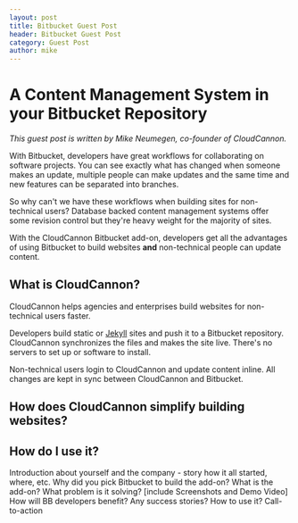 ```yaml
---
layout: post
title: Bitbucket Guest Post
header: Bitbucket Guest Post
category: Guest Post
author: mike
---
```


# A Content Management System in your Bitbucket Repository

_This guest post is written by Mike Neumegen, co-founder of CloudCannon._

With Bitbucket, developers have great workflows for collaborating on software projects. You can see exactly what has changed when someone makes an update, multiple people can make updates and the same time and new features can be separated into branches.

So why can't we have these workflows when building sites for non-technical users? Database backed content management systems offer some revision control but they're heavy weight for the majority of sites.

With the CloudCannon Bitbucket add-on, developers get all the advantages of using Bitbucket to build websites **and** non-technical people can update content.

## What is CloudCannon?

CloudCannon helps agencies and enterprises build websites for non-technical users faster.

Developers build static or [Jekyll](http://jekyllrb.com) sites and push it to a Bitbucket repository. CloudCannon synchronizes the files and makes the site live. There's no servers to set up or software to install.

Non-technical users login to CloudCannon and update content inline. All changes are kept in sync between CloudCannon and Bitbucket.

## How does CloudCannon simplify building websites?



## How do I use it?


Introduction about yourself and the company - story how it all started, where, etc.
Why did you pick Bitbucket to build the add-on? What is the add-on? What problem is it solving? [include Screenshots and Demo Video]
How will BB developers benefit? Any success stories?
How to use it? Call-to-action
